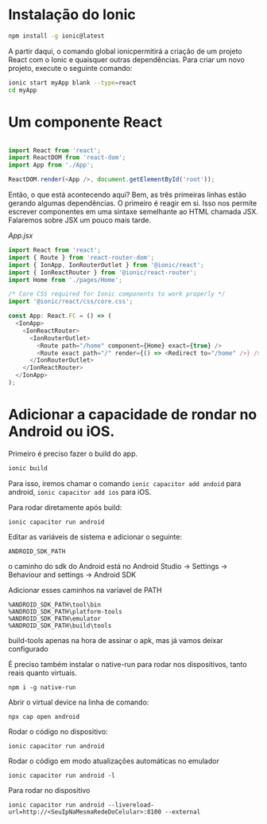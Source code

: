 # Instalação do Ionic

```bash
npm install -g ionic@latest
```

A partir daqui, o comando global ionicpermitirá a criação de um projeto React com o Ionic e quaisquer outras dependências. Para criar um novo projeto, execute o seguinte comando:

```bash
ionic start myApp blank --type=react
cd myApp
```


# Um componente React

```javascript

import React from 'react';
import ReactDOM from 'react-dom';
import App from './App';

ReactDOM.render(<App />, document.getElementById('root'));

```

Então, o que está acontecendo aqui? Bem, as três primeiras linhas estão gerando algumas dependências. O primeiro é reagir em si. Isso nos permite escrever componentes em uma sintaxe semelhante ao HTML chamada JSX. Falaremos sobre JSX um pouco mais tarde.

*App.jsx*

```javascript
import React from 'react';
import { Route } from 'react-router-dom';
import { IonApp, IonRouterOutlet } from '@ionic/react';
import { IonReactRouter } from '@ionic/react-router';
import Home from './pages/Home';

/* Core CSS required for Ionic components to work properly */
import '@ionic/react/css/core.css';

const App: React.FC = () => (
  <IonApp>
    <IonReactRouter>
      <IonRouterOutlet>
        <Route path="/home" component={Home} exact={true} />
        <Route exact path="/" render={() => <Redirect to="/home" />} />
      </IonRouterOutlet>
    </IonReactRouter>
  </IonApp>
);
```

# Adicionar a capacidade de rondar no Android ou iOS.

Primeiro é preciso fazer o build do app.

```bash
ionic build
```

Para isso, iremos chamar o comando ```ionic capacitor add andoid``` para android,
```ionic capacitor add ios``` para iOS.

Para rodar diretamente após build:
```
ionic capacitor run android
```


Editar as variáveis de sistema e adicionar o seguinte:
```
ANDROID_SDK_PATH
```
o caminho do sdk do Android está no Android Studio -> Settings -> Behaviour and settings -> Android SDK

Adicionar esses caminhos na varíavel de PATH
```
%ANDROID_SDK_PATH\tool\bin
%ANDROID_SDK_PATH\platform-tools
%ANDROID_SDK_PATH\emulator
%ANDROID_SDK_PATH\build\tools
```

build-tools apenas na hora de assinar o apk, mas já vamos deixar configurado


É preciso também instalar o native-run para rodar nos dispositivos, tanto reais quanto virtuais.

```
npm i -g native-run
```

Abrir o virtual device na linha de comando:

```
npx cap open android
```


Rodar o código no dispositivo:
```
ionic capacitor run android
```

Rodar o código em modo atualizações automáticas no emulador
```
ionic capacitor run android -l
```

Para rodar no dispositivo
```
ionic capacitor run android --livereload-url=http://<SeuIpNaMesmaRedeDoCelular>:8100 --external
```




